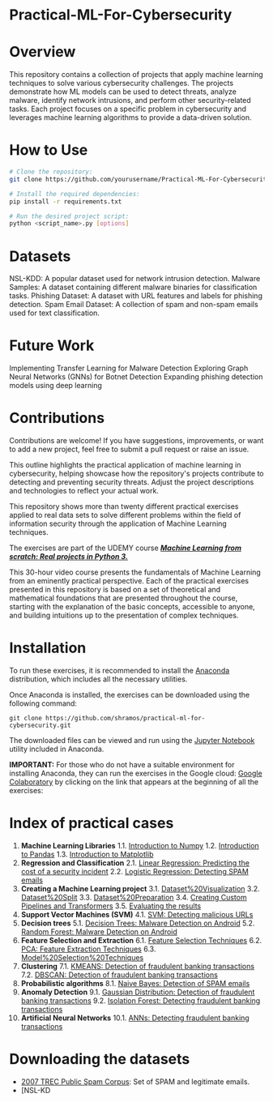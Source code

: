 # Practical-ML-For-Cybersecurity

# Overview
This repository contains a collection of projects that apply machine learning techniques to solve various cybersecurity challenges. The projects demonstrate how ML models can be used to detect threats, analyze malware, identify network intrusions, and perform other security-related tasks. Each project focuses on a specific problem in cybersecurity and leverages machine learning algorithms to provide a data-driven solution.

# How to Use
```bash
# Clone the repository:
git clone https://github.com/yourusername/Practical-ML-For-Cybersecurity.git

# Install the required dependencies:
pip install -r requirements.txt

# Run the desired project script:
python <script_name>.py [options]
```
# Datasets
NSL-KDD: A popular dataset used for network intrusion detection.
Malware Samples: A dataset containing different malware binaries for classification tasks.
Phishing Dataset: A dataset with URL features and labels for phishing detection.
Spam Email Dataset: A collection of spam and non-spam emails used for text classification.
# Future Work
Implementing Transfer Learning for Malware Detection
Exploring Graph Neural Networks (GNNs) for Botnet Detection
Expanding phishing detection models using deep learning
# Contributions
Contributions are welcome! If you have suggestions, improvements, or want to add a new project, feel free to submit a pull request or raise an issue.

This outline highlights the practical application of machine learning in cybersecurity, helping showcase how the repository's projects contribute to detecting and preventing security threats. Adjust the project descriptions and technologies to reflect your actual work.

This repository shows more than twenty different practical exercises applied to real data sets to solve different problems within the field of information security through the application of Machine Learning techniques.

The exercises are part of the UDEMY course [**_Machine Learning from scratch: Real projects in Python 3._**](https://www.udemy.com/course/machine-learning-desde-cero/?referralCode=008FE3DCE6F9C5EDA6DC)

This 30-hour video course presents the fundamentals of Machine Learning from an eminently practical perspective. Each of the practical exercises presented in this repository is based on a set of theoretical and mathematical foundations that are presented throughout the course, starting with the explanation of the basic concepts, accessible to anyone, and building intuitions up to the presentation of complex techniques.

# Installation

To run these exercises, it is recommended to install the [Anaconda](https://www.anaconda.com/distribution/) distribution, which includes all the necessary utilities.

Once Anaconda is installed, the exercises can be downloaded using the following command:
```
git clone https://github.com/shramos/practical-ml-for-cybersecurity.git
```

The downloaded files can be viewed and run using the [Jupyter Notebook](https://jupyter.org) utility included in Anaconda.

**IMPORTANT:** For those who do not have a suitable environment for installing Anaconda, they can run the exercises in the Google cloud: [Google Colaboratory](.research.google.com) by clicking on the link that appears at the beginning of all the exercises:

# Index of practical cases

1. **Machine Learning Libraries**
1.1. [Introduction to Numpy](1_Introduction%20to%20NumPy.ipynb)
1.2. [Introduction to Pandas](2_Introduction%20to%20Pandas.ipynb)
1.3. [Introduction to Matplotlib](3_Introduction%20to%20Matplotlib.ipynb)
2. **Regression and Classification**
2.1. [Linear Regression: Predicting the cost of a security incident](4_Linear%20Regression%20-%20Predicting%20the%20cost%20of%20a%20security%20incident.ipynb)
2.2. [Logistic Regression: Detecting SPAM emails](5_Logistic%20Regression%20-%20SPAM%20Detection.ipynb)
3. **Creating a Machine Learning project**
3.1. [Dataset%20Visualization](6_Dataset%20Visualization.ipynb)
3.2. [Dataset%20Split](7_Dataset%20Split.ipynb)
3.3. [Dataset%20Preparation](8_Data%20Set%20Preparation.ipynb)
3.4. [Creating Custom Pipelines and Transformers](9_Creating%20Custom%20Transformers%20and%20Pipelines.ipynb)
3.5. [Evaluating the results](10_Evaluating%20results.ipynb)
4. **Support Vector Machines (SVM)**
4.1. [SVM: Detecting malicious URLs](11_Support%20Vector%20Machine%20-%20Detecting%20malicious%20URLs.ipynb)
5. **Decision trees**
5.1. [Decision Trees: Malware Detection on Android](12_Decision%20Trees%20-%20Malware%20Detection%20on%20Android.ipynb)
5.2. [Random Forest: Malware Detection on Android](13_Random%20Forests%20-%20Malware%20Detection%20on%20Android.ipynb)
6. **Feature Selection and Extraction**
6.1. [Feature Selection Techniques](14_Feature%20Selection%20Techniques.ipynb)
6.2. [PCA: Feature Extraction Techniques](15_PCA%20-%20Feature%20Extraction.ipynb)
6.3. [Model%20Selection%20Techniques](16_Model%20Selection%20Techniques.ipynb)
7. **Clustering**
7.1. [KMEANS: Detection of fraudulent banking transactions](17_KMEANS%20-%20Detection%20of%20fraudulent%20banking%20transactions.ipynb)
7.2. [DBSCAN: Detection of fraudulent banking transactions](18_DBSCAN%20-%20Detection%20of%20fraudulent%20banking%20transactions.ipynb)
8. **Probabilistic algorithms**
8.1. [Naive Bayes: Detection of SPAM emails](19_Naive%20Bayes%20-%20Detection%20of%20SPAM.ipynb)
9. **Anomaly Detection**
9.1. [Gaussian Distribution: Detection of fraudulent banking transactions](20_Gaussian%20Distribution%20-%20Detection%20of%20fraudulent%20banking%20transactions.ipynb)
9.2. [Isolation Forest: Detecting fraudulent banking transactions](21_Isolation%20Forest%20-%20Detection%20of%20fraudulent%20banking%20transactions.ipynb)
10. **Artificial Neural Networks**
10.1. [ANNs: Detecting fraudulent banking transactions](22_Artificial%20Neural%20Networks%20-%20Detection%20of%20fraudulent%20banking%20transactions.ipynb)

# Downloading the datasets

* [2007 TREC Public Spam Corpus](https://plg.uwaterloo.ca/cgi-bin/cgiwrap/gvcormac/foo07): Set of SPAM and legitimate emails.
* [NSL-KD
